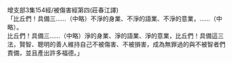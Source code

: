 增支部3集154經/被傷害經第四(莊春江譯)  
「比丘們！具備三……（中略）不淨的身業、不淨的語業、不淨的意業，……（中略）。  
比丘們！具備三……（中略）淨的身業、淨的語業、淨的意業，比丘們！具備這三法，賢智、聰明的善人維持自己不被傷害、不被損害，成為無罪過的與不被智者們責備，並且產出許多福德。」  
  
  

